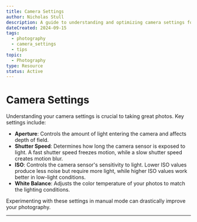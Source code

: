 ```yaml
---
title: Camera Settings
author: Nicholas Stull
description: A guide to understanding and optimizing camera settings for better photography results.
dateCreated: 2024-09-15
tags:
  - photography
  - camera_settings
  - tips
topic:
  - Photography
type: Resource
status: Active
---
```


# Camera Settings

Understanding your camera settings is crucial to taking great photos. Key settings include:

- **Aperture**: Controls the amount of light entering the camera and affects depth of field.
- **Shutter Speed**: Determines how long the camera sensor is exposed to light. A fast shutter speed freezes motion, while a slow shutter speed creates motion blur.
- **ISO**: Controls the camera sensor's sensitivity to light. Lower ISO values produce less noise but require more light, while higher ISO values work better in low-light conditions.
- **White Balance**: Adjusts the color temperature of your photos to match the lighting conditions.

Experimenting with these settings in manual mode can drastically improve your photography.
****